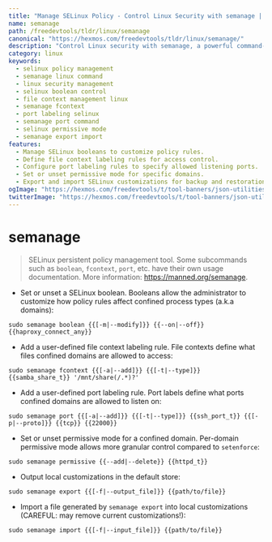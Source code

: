 ```yaml
---
title: "Manage SELinux Policy - Control Linux Security with semanage | Free DevTools"
name: semanage
path: /freedevtools/tldr/linux/semanage
canonical: "https://hexmos.com/freedevtools/tldr/linux/semanage/"
description: "Control Linux security with semanage, a powerful command-line tool for managing SELinux policies.  Modify booleans, file contexts, and ports. Free online tool, no registration required."
category: linux
keywords:
  - selinux policy management
  - semanage linux command
  - linux security management
  - selinux boolean control
  - file context management linux
  - semanage fcontext
  - port labeling selinux
  - semanage port command
  - selinux permissive mode
  - semanage export import
features:
  - Manage SELinux booleans to customize policy rules.
  - Define file context labeling rules for access control.
  - Configure port labeling rules to specify allowed listening ports.
  - Set or unset permissive mode for specific domains.
  - Export and import SELinux customizations for backup and restoration.
ogImage: "https://hexmos.com/freedevtools/t/tool-banners/json-utilities-banner.png"
twitterImage: "https://hexmos.com/freedevtools/t/tool-banners/json-utilities-banner.png"
---
```


# semanage

> SELinux persistent policy management tool.
> Some subcommands such as `boolean`, `fcontext`, `port`, etc. have their own usage documentation.
> More information: <https://manned.org/semanage>.

- Set or unset a SELinux boolean. Booleans allow the administrator to customize how policy rules affect confined process types (a.k.a domains):

`sudo semanage boolean {{[-m|--modify]}} {{--on|--off}} {{haproxy_connect_any}}`

- Add a user-defined file context labeling rule. File contexts define what files confined domains are allowed to access:

`sudo semanage fcontext {{[-a|--add]}} {{[-t|--type]}} {{samba_share_t}} '/mnt/share(/.*)?'`

- Add a user-defined port labeling rule. Port labels define what ports confined domains are allowed to listen on:

`sudo semanage port {{[-a|--add]}} {{[-t|--type]}} {{ssh_port_t}} {{[-p|--proto]}} {{tcp}} {{22000}}`

- Set or unset permissive mode for a confined domain. Per-domain permissive mode allows more granular control compared to `setenforce`:

`sudo semanage permissive {{--add|--delete}} {{httpd_t}}`

- Output local customizations in the default store:

`sudo semanage export {{[-f|--output_file]}} {{path/to/file}}`

- Import a file generated by `semanage export` into local customizations (CAREFUL: may remove current customizations!):

`sudo semanage import {{[-f|--input_file]}} {{path/to/file}}`
